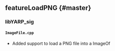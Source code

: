 featureLoadPNG {#master}
--------------

### libYARP_sig

#### `ImageFile.cpp`

* Added support to load a PNG file into a ImageOf<PixelRgb>
